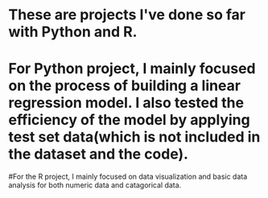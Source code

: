 # These are projects I've done so far with Python and R. 
# For Python project, I mainly focused on the process of building a linear regression model. I also tested the efficiency of the model by applying test set data(which is not included in the dataset and the code). 
#For the R project, I mainly focused on data visualization and basic data analysis for both numeric data and catagorical data. 
